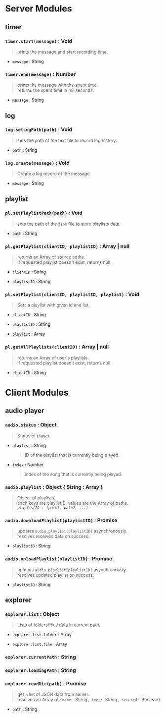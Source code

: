 # Server Modules

## timer

### `timer.start(message)` : Void

> prints the message and start recording time.

- `message` : String


### `timer.end(message)` : Number

> prints the message with the spent time.  
returns the spent time in miliseconds.

- `message` : String


## log

### `log.setLogPath(path)` : Void

> sets the path of the text file to record log history.

- `path` : String


### `log.create(message)` : Void

> Create a log record of the message.

- `message` : String


## playlist

### `pl.setPlaylistPath(path)` : Void

> sets the path of the `json` file to store playlists data.

- `path` : String


### `pl.getPlaylist(clientID, playlistID)` : Array | null

> returns an Array of source paths.  
if requested playlist doesn't exist, returns null.

- `clientID` : String

- `playlistID` : String


### `pl.setPlaylist(clientID, playlistID, playlist)` : Void

> Sets a playlist with given id and list.

- `clientID` : String

- `playlistID` : String

- `playlist` : Array


### `pl.getAllPlaylists(clientID)` : Array | null

> returns an Array of user's playlists.  
if requested playlist doesn't exist, returns null.

- `clientID` : String



# Client Modules

## audio player

### `audio.status` : Object

> Status of player.

- `playlist` : String

    > ID of the playlist that is currently being played.

- `index` : Number

    > index of the song that is currently being played.



### `audio.playlist` : Object { String : Array }

> Object of playlists.  
each keys are playlistID, values are the Array of paths.  
*`playlistID : [path1, path2, ...]`*


### `audio.downloadPlaylist(playlistID)` : Promise

> updates `audio.playlist[playlistID]` asynchronously.    
resolves received data on success.

- `playlistID` : String

### `audio.uploadPlaylist(playlistID)` : Promise

> uploads `audio.playlist[playlistID]` asynchronously.    
resolves updated playlist on success.

- `playlistID` : String


## explorer

### `explorer.list` : Object

> Lists of folders/files data in current path.

- `explorer.list.folder` : Array

- `explorer.list.file` : Array


### `explorer.currentPath` : String

### `explorer.loadingPath` : String


### `explorer.readDir(path)` : Promise

> get a list of JSON data from server.  
resolves an Array of `{name: `String`, type: `String`, secured: `Boolean`}`

- `path` : String
